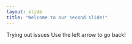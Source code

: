 ```yaml
---
layout: slide
title: "Welcome to our second slide!"
---
```

Trying out issues
Use the left arrow to go back!
